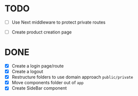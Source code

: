 # TODO
- [ ] Use Next middleware to protect private routes
- [ ] Create product creation page


# DONE
- [x] Create a login page/route
- [x] Create a logout
- [x] Restructure folders to use domain approach `public/private`
- [x] Move components folder out of `app`
- [x] Create SideBar component